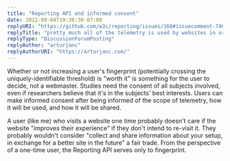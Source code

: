 ```yaml
---
title: "Reporting API and informed consent"
date: 2022-09-04T19:38:30-07:00
replyURI: "https://github.com/w3c/reporting/issues/168#issuecomment-746633069"
replyTitle: "pretty much all of the telemetry is used by websites in order to realize some clear benefits for the user"
replyType: "DiscussionForumPosting"
replyAuthor: "arturjanc"
replyAuthorURI: "https://arturjanc.com/"
---
```


Whether or not increasing a user's fingerprint (potentially crossing the uniquely-identifiable threshold) is "worth it" is something for the user to decide, not a webmaster. Studies need the consent of all subjects involved, even if researchers believe that it's in the subjects' best interests. Users can make informed consent after being informed of the scope of telemetry, how it will be used, and how it will be shared.

A user (like me) who visits a website one time probably doesn't care if the website "improves their experience" if they don't intend to re-visit it. They probably wouldn't consider "collect and share information about your setup, in exchange for a better site in the future" a fair trade. From the perspective of a one-time user, the Reporting API serves only to fingerprint.
